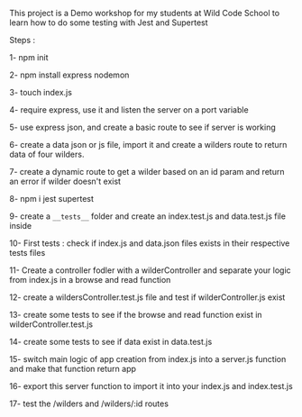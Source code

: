 This project is a Demo workshop for my students at Wild Code School to learn how to do some testing with Jest and Supertest

Steps :

1- npm init

2- npm install express nodemon

3- touch index.js

4- require express, use it and listen the server on a port variable

5- use express json, and create a basic route to see if server is working

6- create a data json or js file, import it and create a wilders route to return
data of four wilders.

7- create a dynamic route to get a wilder based on an id param and return an error if wilder doesn't exist

8- npm i jest supertest

9- create a `__tests__` folder and create an index.test.js and data.test.js file inside

10- First tests : check if index.js and data.json files exists in their respective tests files

11- Create a controller fodler with a wilderController and separate your logic from index.js in a browse and read function

12- create a wildersController.test.js file and test if wilderController.js exist

13- create some tests to see if the browse and read function exist in wilderController.test.js

14- create some tests to see if data exist in data.test.js

15- switch main logic of app creation from index.js into a server.js function and make that function return app

16- export this server function to import it into your index.js and index.test.js

17- test the /wilders and /wilders/:id routes
